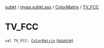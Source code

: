 [subkt](../../index.md) / [myaa.subkt.ass](../index.md) / [ColorMatrix](index.md) / [TV_FCC](./-t-v_-f-c-c.md)

# TV_FCC

`val TV_FCC: `[`ColorMatrix`](index.md) [(source)](https://github.com/Myaamori/SubKt/blob/0.1.13/src/main/kotlin/myaa/subkt/ass/parser.kt#L723)